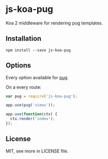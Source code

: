 # js-koa-pug

Koa 2 middleware for rendering pug templates.

## Installation

`npm install --save js-koa-pug`

## Options

Every option available for [pug](pugjs.org/api/reference.html).

On a every route:

```javascript
var pug = require('js-koa-pug');

app.use(pug('views'));

app.use(function(ctx) {
  ctx.render('index');
});
```

## License

MIT, see more in LICENSE file.
